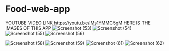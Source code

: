 # Food-web-app
YOUTUBE VIDEO LINK 
https://youtu.be/lMs1YMMC5gM
HERE IS THE IMAGES OF THIS APP
![Screenshot (53)](https://user-images.githubusercontent.com/85377449/154833086-2dcb6d86-6192-4617-b987-8f01fae6ad4a.png)
![Screenshot (54)](https://user-images.githubusercontent.com/85377449/154833092-c22e97d8-128f-4e7f-b88e-aa8b42426b5d.png)
![Screenshot (55)](https://user-images.githubusercontent.com/85377449/154833096-a9cc9b5e-3cd6-4bf4-b334-8239ddd56322.png)
![Screenshot (56)](https://user-images.githubusercontent.com/85377449/154833102-1c9e34c3-819d-4d36-823c-0f274f15b022.png)
<!-- ![Screenshot (57)](https://user-images.githubusercontent.com/85377449/154833103-620573a0-aa3a-4a5f-9998-16e8f1424008.png) -->
![Screenshot (58)](https://user-images.githubusercontent.com/85377449/154833105-4b70865a-3cc4-41d4-bc85-8a444f7cfd1f.png)
![Screenshot (59)](https://user-images.githubusercontent.com/85377449/154833107-127e776f-14ac-4dcf-b93f-f0e61faf36d7.png)
![Screenshot (61)](https://user-images.githubusercontent.com/85377449/154833110-b3b7a31a-4baf-4dfa-9e92-9fe3c9ac97b7.png)
![Screenshot (62)](https://user-images.githubusercontent.com/85377449/154833111-392a1380-806e-49d0-9131-ab6ac8049fa5.png)
